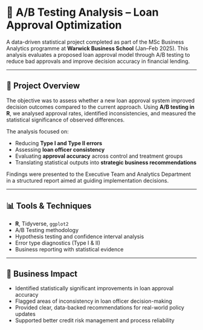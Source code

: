 # 🧪 A/B Testing Analysis – Loan Approval Optimization

A data-driven statistical project completed as part of the MSc Business Analytics programme at **Warwick Business School** (Jan–Feb 2025). This analysis evaluates a proposed loan approval model through A/B testing to reduce bad approvals and improve decision accuracy in financial lending.

---

## 📌 Project Overview

The objective was to assess whether a new loan approval system improved decision outcomes compared to the current approach. Using **A/B testing in R**, we analysed approval rates, identified inconsistencies, and measured the statistical significance of observed differences.

The analysis focused on:

- Reducing **Type I and Type II errors**  
- Assessing **loan officer consistency**  
- Evaluating **approval accuracy** across control and treatment groups  
- Translating statistical outputs into **strategic business recommendations**

Findings were presented to the Executive Team and Analytics Department in a structured report aimed at guiding implementation decisions.

---

## 📊 Tools & Techniques

- **R**, Tidyverse, `ggplot2`  
- A/B Testing methodology  
- Hypothesis testing and confidence interval analysis  
- Error type diagnostics (Type I & II)  
- Business reporting with statistical evidence

---

## 💼 Business Impact

- Identified statistically significant improvements in loan approval accuracy  
- Flagged areas of inconsistency in loan officer decision-making  
- Provided clear, data-backed recommendations for real-world policy updates  
- Supported better credit risk management and process reliability
